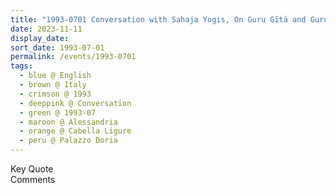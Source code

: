 ```yaml
---
title: "1993-0701 Conversation with Sahaja Yogis, On Guru Gītā and Guru Pūjā, Palazzo Doria, Cabella Ligure, Alessandria, Italy"
date: 2023-11-11
display_date: 
sort_date: 1993-07-01
permalink: /events/1993-0701
tags:
  - blue @ English
  - brown @ Italy
  - crimson @ 1993
  - deeppink @ Conversation
  - green @ 1993-07
  - maroon @ Alessandria
  - orange @ Cabella Ligure
  - peru @ Palazzo Doria
---
```


<wave-list>
  <list-title color="green" width="75">Key Quote</list-title>
  <list-item color="BlanchedAlmond"  width="200"></list-item>
  <list-item color="Lavender"></list-item>
  <list-item color="BlanchedAlmond"></list-item>
</wave-list>

<br>

<wave-list>
  <list-title color="green" width="75">Comments</list-title>
  <list-item color="BlanchedAlmond"  width="200"></list-item>
  <list-item color="Lavender"></list-item>
  <list-item color="BlanchedAlmond"></list-item>
</wave-list>